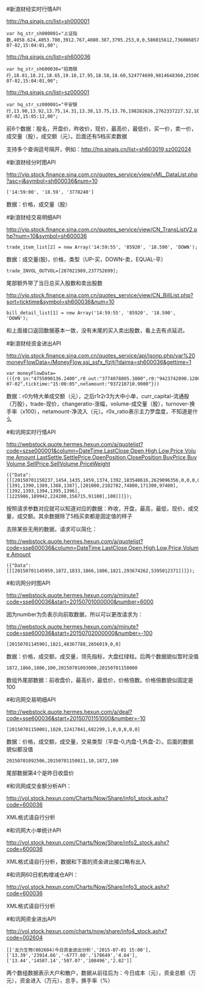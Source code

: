 #新浪财经实时行情API

http://hq.sinajs.cn/list=sh000001

    var hq_str_sh000001="上证指数,4058.624,4053.700,3912.767,4080.387,3795.253,0,0,586015612,736006857593,0,0,0,0,0,0,0,0,0,0,0,0,0,0,0,0,0,0,0,0,2015-07-02,15:04:01,00";

http://hq.sinajs.cn/list=sh600036

    var hq_str_sh600036="招商银行,18.81,18.21,18.65,19.18,17.95,18.58,18.60,524774699,9814648360,25500,18.58,36300,18.57,21600,18.56,8100,18.55,32400,18.54,117478,18.60,3000,18.64,469900,18.65,320376,18.66,115700,18.67,2015-07-02,15:04:01,00";

http://hq.sinajs.cn/list=sz000001

    var hq_str_sz000001="平安银行,13.90,13.92,13.75,14.31,13.38,13.75,13.76,198282626,2762337227.52,1091788,13.75,15200,13.74,69300,13.73,16701,13.72,28800,13.71,51900,13.76,334592,13.77,77800,13.78,284700,13.79,62800,13.80,2015-07-02,15:05:12,00";

前6个数据：股名，开盘价，昨收价，现价，最高价，最低价，买一价，卖一价，成交量（股），成交额（元）。后面还有5档买卖数据

支持多个查询逗号隔开，例如：http://hq.sinajs.cn/list=sh603019,sz002024

#新浪财经分时图API

http://vip.stock.finance.sina.com.cn/quotes_service/view/vML_DataList.php?asc=j&symbol=sh600036&num=10

    ['14:59:00', '18.59', '3778240']

数据：价格，成交量（股）

#新浪财经交易明细API

http://vip.stock.finance.sina.com.cn/quotes_service/view/CN_TransListV2.php?num=10&symbol=sh600036

    trade_item_list[2] = new Array('14:59:55', '85920', '18.590', 'DOWN');

数据：成交量(股)，价格，类型（UP-买，DOWN-卖，EQUAL-平）

    trade_INVOL_OUTVOL=[287021989,237752699];

尾部额外带了当日总买入股数和卖出股数

http://vip.stock.finance.sina.com.cn/quotes_service/view/CN_BillList.php?sort=ticktime&symbol=sh600036&num=10

    bill_detail_list[1] = new Array('14:59:55', '85920', '18.590', 'DOWN');

和上面接口返回数据基本一致，没有末尾的买入卖出股数，看上去有点延迟。

#新浪财经资金进出API

http://vip.stock.finance.sina.com.cn/quotes_service/api/jsonp.php/var%20moneyFlowData=/MoneyFlow.ssi_ssfx_flzjtj?daima=sh600036&gettime=1

    var moneyFlowData=(({r0_in:"4755090136.2400",r0_out:"3774078805.3800",r0:"9423742090.1200",r1_in:"146575463.6400",r1_out:"189668586.3200",r1:"376063787.1600",r2_in:"6007462.4000",r2_out:"6635436.4800",r2:"13748567.6800",r3_in:"83154.2400",r3_out:"162677.4400",r3:"270488.9600",curr_capital:"2062894",name:"ÕÐÉÌÒøÐÐ",trade:"18.6500",changeratio:"0.0241625",volume:"524774688.0000",turnover:"254.388",r0x_ratio:"76.4102",opendate:"2015-07-02",ticktime:"15:00:05",netamount:"937210710.9000"}))

数据：r0为特大单成交额（元），之后r1r2r3为大中小单，curr_capital-流通股（万股），trade-现价，changeratio-涨幅，volume-成交量（股），turnover-换手率（x100），netamount-净流入（元）。r0x_ratio表示主力罗盘度，不知道是什么

#和讯网实时行情API

http://webstock.quote.hermes.hexun.com/a/quotelist?code=szse000001&column=DateTime,LastClose,Open,High,Low,Price,Volume,Amount,LastSettle,SettlePrice,OpenPosition,ClosePosition,BuyPrice,BuyVolume,SellPrice,SellVolume,PriceWeight

    ({"Data":[[[20150701150237,1454,1435,1459,1374,1392,183540616,2629096356,0,0,0,0,[1391,1390,1389,1388,1387],[201000,2102782,74800,171300,97400],[1392,1393,1394,1395,1396],[1225986,189942,224200,156715,91100],100]]]});

按照请求参数对应就可以知道对应的数据：昨收，开盘，最高，最低，现价，成交量，成交额。其余数据除了5档买卖都是固定值的样子

去除某些无用的数据，请求可以简化：

http://webstock.quote.hermes.hexun.com/a/quotelist?code=sse600036&column=DateTime,LastClose,Open,High,Low,Price,Volume,Amount

    ({"Data":[[[20150701145959,1872,1833,1866,1806,1821,293674262,5395012371]]]});

#和讯网分时图API

http://webstock.quote.hermes.hexun.com/a/minute?code=sse600036&start=20150701000000&number=6000

因为number为负表示向前取数据，所以可以更改请求为：

http://webstock.quote.hermes.hexun.com/a/minute?code=sse600036&start=20150702000000&number=-100

    [20150701145901,1821,48367788,2656019,0,0]

数据：价格，成交额，成交量，领先指标，大盘红绿柱。后两个数据貌似暂时没值

    1872,1866,1806,100,20150701093000,20150701150000

数组外尾部数据：前收盘价，最高价，最低价，价格倍数。价格倍数貌似固定是100

#和讯网交易明细API

http://webstock.quote.hermes.hexun.com/a/deal?code=sse600036&start=20150701151000&number=-10

    [20150701150001,1820,12417841,682299,1,0,0,0,0,0]

数据：价格，成交额，成交量，交易类型（平盘-0,内盘-1,外盘-2）。后面的数据貌似都没值

    20150701092506,20150701150011,10,1872,100

尾部数据第4个是昨日收盘价

#和讯网成交金额分析API：

http://vol.stock.hexun.com/Charts/Now/Share/info1_stock.ashx?code=600036

XML格式请自行分析

#和讯网大小单统计API

http://vol.stock.hexun.com/Charts/Now/Share/info2_stock.ashx?code=600036

XML格式请自行分析，数据和下面的资金进出接口略有出入

#和讯网60日机构增减仓API：

http://vol.stock.hexun.com/Charts/Now/Share/info3_stock.ashx?code=600036

XML格式请自行分析

#和讯网资金进出API

http://vol.stock.hexun.com/charts/now/share/info4_stock.ashx?code=002604

    [['龙力生物(002604)今日资金进出分析','2015-07-01 15:00'],['13.39','23914.66','-6777.08','178649','4.64'],['13.44','14587.14','507.07','108496','2.82']]

两个数组数据表示大户和散户，数据从前往后为：今日成本（元），资金总额（万元），资金进入（万元），总手，换手率（%）
